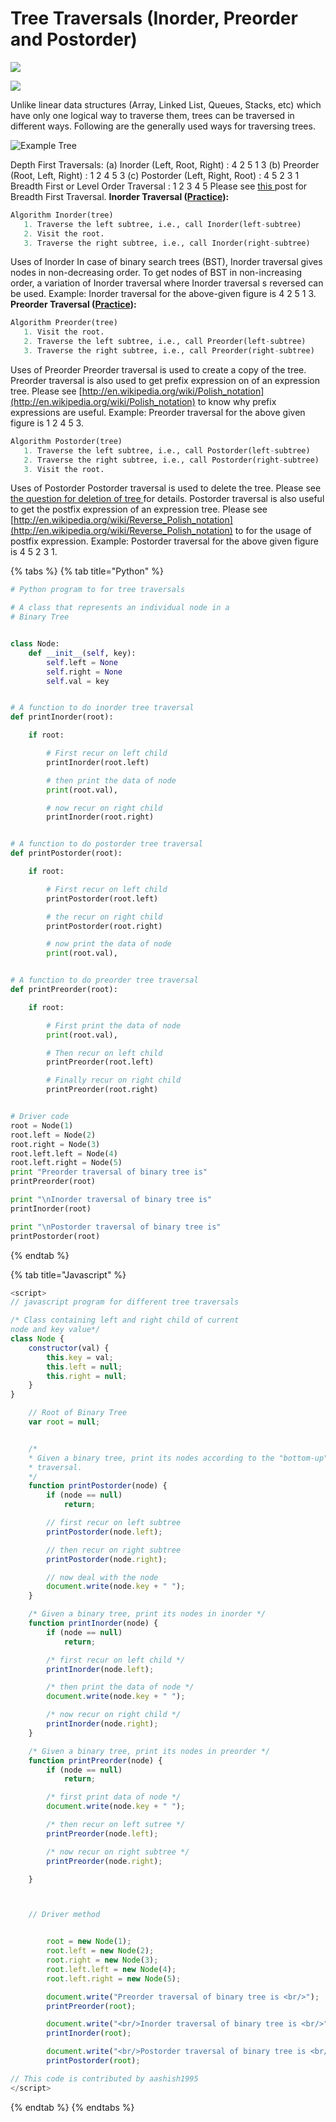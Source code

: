 # Tree Traversals \(Inorder, Preorder and Postorder\)

![](../../../.gitbook/assets/image%20%2835%29.png)

![](../../../.gitbook/assets/image%20%2836%29.png)

Unlike linear data structures \(Array, Linked List, Queues, Stacks, etc\) which have only one logical way to traverse them, trees can be traversed in different ways. Following are the generally used ways for traversing trees.

![Example Tree](https://media.geeksforgeeks.org/wp-content/cdn-uploads/2009/06/tree12.gif)

Depth First Traversals: \(a\) Inorder \(Left, Root, Right\) : 4 2 5 1 3 \(b\) Preorder \(Root, Left, Right\) : 1 2 4 5 3 \(c\) Postorder \(Left, Right, Root\) : 4 5 2 3 1 Breadth First or Level Order Traversal : 1 2 3 4 5 Please see [this ](https://www.geeksforgeeks.org/level-order-tree-traversal/)post for Breadth First Traversal. **Inorder Traversal \(**[**Practice**](https://practice.geeksforgeeks.org/problems/inorder-traversal/1)**\):**

```py
Algorithm Inorder(tree)
   1. Traverse the left subtree, i.e., call Inorder(left-subtree)
   2. Visit the root.
   3. Traverse the right subtree, i.e., call Inorder(right-subtree)
```

Uses of Inorder In case of binary search trees \(BST\), Inorder traversal gives nodes in non-decreasing order. To get nodes of BST in non-increasing order, a variation of Inorder traversal where Inorder traversal s reversed can be used. Example: Inorder traversal for the above-given figure is 4 2 5 1 3. **Preorder Traversal \(**[**Practice**](https://practice.geeksforgeeks.org/problems/preorder-traversal/1)**\):**

```py
Algorithm Preorder(tree)
   1. Visit the root.
   2. Traverse the left subtree, i.e., call Preorder(left-subtree)
   3. Traverse the right subtree, i.e., call Preorder(right-subtree)
```

Uses of Preorder Preorder traversal is used to create a copy of the tree. Preorder traversal is also used to get prefix expression on of an expression tree. Please see [http://en.wikipedia.org/wiki/Polish_notation](http://en.wikipedia.org/wiki/Polish_notation) to know why prefix expressions are useful. Example: Preorder traversal for the above given figure is 1 2 4 5 3.

```py
Algorithm Postorder(tree)
   1. Traverse the left subtree, i.e., call Postorder(left-subtree)
   2. Traverse the right subtree, i.e., call Postorder(right-subtree)
   3. Visit the root.
```

Uses of Postorder Postorder traversal is used to delete the tree. Please see [the question for deletion of tree ](https://www.geeksforgeeks.org/write-a-c-program-to-delete-a-tree/)for details. Postorder traversal is also useful to get the postfix expression of an expression tree. Please see [http://en.wikipedia.org/wiki/Reverse_Polish_notation](http://en.wikipedia.org/wiki/Reverse_Polish_notation) to for the usage of postfix expression. Example: Postorder traversal for the above given figure is 4 5 2 3 1.

{% tabs %} {% tab title="Python" %}

```python
# Python program to for tree traversals

# A class that represents an individual node in a
# Binary Tree


class Node:
	def __init__(self, key):
		self.left = None
		self.right = None
		self.val = key


# A function to do inorder tree traversal
def printInorder(root):

	if root:

		# First recur on left child
		printInorder(root.left)

		# then print the data of node
		print(root.val),

		# now recur on right child
		printInorder(root.right)


# A function to do postorder tree traversal
def printPostorder(root):

	if root:

		# First recur on left child
		printPostorder(root.left)

		# the recur on right child
		printPostorder(root.right)

		# now print the data of node
		print(root.val),


# A function to do preorder tree traversal
def printPreorder(root):

	if root:

		# First print the data of node
		print(root.val),

		# Then recur on left child
		printPreorder(root.left)

		# Finally recur on right child
		printPreorder(root.right)


# Driver code
root = Node(1)
root.left = Node(2)
root.right = Node(3)
root.left.left = Node(4)
root.left.right = Node(5)
print "Preorder traversal of binary tree is"
printPreorder(root)

print "\nInorder traversal of binary tree is"
printInorder(root)

print "\nPostorder traversal of binary tree is"
printPostorder(root)

```

{% endtab %}

{% tab title="Javascript" %}

```javascript
<script>
// javascript program for different tree traversals

/* Class containing left and right child of current
node and key value*/
class Node {
	constructor(val) {
		this.key = val;
		this.left = null;
		this.right = null;
	}
}

	// Root of Binary Tree
	var root = null;


	/*
	* Given a binary tree, print its nodes according to the "bottom-up" postorder
	* traversal.
	*/
	function printPostorder(node) {
		if (node == null)
			return;

		// first recur on left subtree
		printPostorder(node.left);

		// then recur on right subtree
		printPostorder(node.right);

		// now deal with the node
		document.write(node.key + " ");
	}

	/* Given a binary tree, print its nodes in inorder */
	function printInorder(node) {
		if (node == null)
			return;

		/* first recur on left child */
		printInorder(node.left);

		/* then print the data of node */
		document.write(node.key + " ");

		/* now recur on right child */
		printInorder(node.right);
	}

	/* Given a binary tree, print its nodes in preorder */
	function printPreorder(node) {
		if (node == null)
			return;

		/* first print data of node */
		document.write(node.key + " ");

		/* then recur on left sutree */
		printPreorder(node.left);

		/* now recur on right subtree */
		printPreorder(node.right);

	}



	// Driver method


		root = new Node(1);
		root.left = new Node(2);
		root.right = new Node(3);
		root.left.left = new Node(4);
		root.left.right = new Node(5);

		document.write("Preorder traversal of binary tree is <br/>");
		printPreorder(root);

		document.write("<br/>Inorder traversal of binary tree is <br/>");
		printInorder(root);

		document.write("<br/>Postorder traversal of binary tree is <br/>");
		printPostorder(root);

// This code is contributed by aashish1995
</script>

```

{% endtab %} {% endtabs %}
